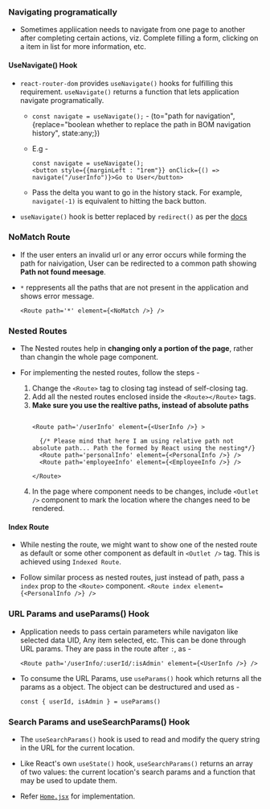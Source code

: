 ### Navigating programatically 

- Sometimes appliication needs to navigate from one page to another after completing certain actions, viz. Complete filling a form, clicking on a item in list for more information, etc.

#### UseNavigate() Hook

- `react-router-dom` provides `useNavigate()` hooks for fulfilling this requirement. `useNavigate()` returns a function that lets application navigate programatically.

    - `const navigate = useNavigate();`
            - (to="path for navigation",
                {replace="boolean whether to replace the path in BOM navigation history", state:any;})

    - E.g - 
        ```
        const navigate = useNavigate();
        <button style={{marginLeft : "1rem"}} onClick={() => navigate("/userInfo")}>Go to User</button>
        ```

    - Pass the delta you want to go in the history stack. For example, `navigate(-1)` is equivalent to hitting the back button.

- `useNavigate()` hook is better replaced by `redirect()` as per the [docs](https://reactrouter.com/en/main/hooks/use-navigate)

### NoMatch Route

- If the user enters an invalid url or any error occurs while forming the path for naivigation, User can be redirected to a common path showing **Path not found meesage**.

- `*` reppresents all the paths that are not present in the application and shows error message.
    
    `<Route path='*' element={<NoMatch />} />`

### Nested Routes

- The Nested routes help in **changing only a portion of the page**, rather than changin the whole page component. 

- For implementing the nested routes, follow the steps - 
    1. Change the `<Route>` tag to closing tag instead of self-closing tag.
    2. Add all the nested routes enclosed inside the `<Route></Route>` tags.
    3. **Make sure you use the realtive paths, instead of absolute paths**
        ```
        
        <Route path='/userInfo' element={<UserInfo />} >

          {/* Please mind that here I am using relative path not absolute path... Path the formed by React using the nesting*/}
          <Route path='personalInfo' element={<PersonalInfo />} />
          <Route path='employeeInfo' element={<EmployeeInfo />} />
          
        </Route>
        ```
    4. In the page where component needs to be changes, include `<Outlet />` component to mark the location where the changes need to be rendered.

#### Index Route

- While nesting the route, we might want to show one of the nested route as default or some other component as default in `<Outlet />` tag. This is achieved using `Indexed Route`.

- Follow similar process as nested routes, just instead of path, pass a `index` prop to the `<Route>` component.
    `<Route index element={<PersonalInfo />} />`

### URL Params and useParams() Hook

- Application needs to pass certain parameters while navigaton like selected data UID, Any item selected, etc. This can be done through URL params. They are pass in the route after `:`, as - 

    `<Route path='/userInfo/:userId/:isAdmin' element={<UserInfo />} />`

- To consume the URL Params, use `useParams()` hook which returns all the params as a object. The object can be destructured and used as - 

    `const { userId, isAdmin } = useParams()`

### Search Params and useSearchParams() Hook

- The `useSearchParams()` hook is used to read and modify the query string in the URL for the current location. 

- Like React's own `useState()` hook, `useSearchParams()` returns an array of two values: the current location's search params and a function that may be used to update them.

- Refer [`Home.jsx`](./src/components/Home.jsx) for implementation.